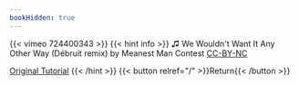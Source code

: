 ```yaml
---
bookHidden: true
---
```


{{< vimeo 724400343 >}}
{{< hint info >}}
♫ We Wouldn't Want It Any Other Way (Débruit remix) by Meanest Man Contest [CC-BY-NC](https://freemusicarchive.org/music/Meanest_Man_Contest/We_Blame_You/We_Wouldnt_Want_It_Any_Other_Way_Dbruit_remix/)

[Original Tutorial](https://www.youtube.com/watch?v=9ehbb93atqo&t=1s)
{{< /hint >}}
{{< button relref="/" >}}Return{{< /button >}}
